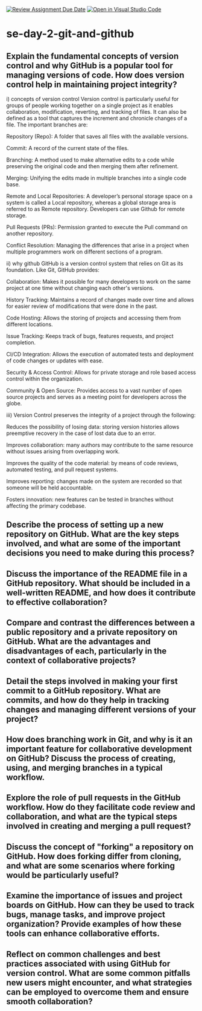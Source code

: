 [![Review Assignment Due Date](https://classroom.github.com/assets/deadline-readme-button-22041afd0340ce965d47ae6ef1cefeee28c7c493a6346c4f15d667ab976d596c.svg)](https://classroom.github.com/a/8wgCKhpZ)
[![Open in Visual Studio Code](https://classroom.github.com/assets/open-in-vscode-2e0aaae1b6195c2367325f4f02e2d04e9abb55f0b24a779b69b11b9e10269abc.svg)](https://classroom.github.com/online_ide?assignment_repo_id=18393066&assignment_repo_type=AssignmentRepo)
# se-day-2-git-and-github
## Explain the fundamental concepts of version control and why GitHub is a popular tool for managing versions of code. How does version control help in maintaining project integrity?
i) concepts of version control
Version control is particularly useful for groups of people working together on a single project as it enables collaboration, modification, reverting, and tracking of files. It can also be defined as a tool that captures the increment and chronicle changes of a file. The important branches are: 

Repository (Repo): A folder that saves all files with the available versions. 

Commit: A record of the current state of the files. 

Branching: A method used to make alternative edits to a code while preserving the original code and then merging them after refinement. 

Merging: Unifying the edits made in multiple branches into a single code base. 

Remote and Local Repositories: A developer’s personal storage space on a system is called a Local repository, whereas a global storage area is referred to as Remote repository. Developers can use Github for remote storage. 

Pull Requests (PRs): Permission granted to execute the Pull command on another repository. 

Conflict Resolution: Managing the differences that arise in a project when multiple programmers work on different sections of a program.

ii) why github
GitHub is a version control system that relies on Git as its foundation. Like Git, GitHub provides: 

Collaboration: Makes it possible for many developers to work on the same project at one time without changing each other's versions.

History Tracking: Maintains a record of changes made over time and allows for easier review of modifications that were done in the past.

Code Hosting: Allows the storing of projects and accessing them from different locations.

Issue Tracking: Keeps track of bugs, features requests, and project completion.

CI/CD Integration: Allows the execution of automated tests and deployment of code changes or updates with ease. 

Security & Access Control: Allows for private storage and role based access control within the organization.

Community & Open Source: Provides access to a vast number of open source projects and serves as a meeting point for developers across the globe.

iii) Version Control preserves the integrity of a project through the following:

Reduces the possibility of losing data: storing version histories allows preemptive recovery in the case of lost data due to an error.

Improves collaboration: many authors may contribute to the same resource without issues arising from overlapping work.

Improves the quality of the code material: by means of code reviews, automated testing, and pull request systems.

Improves reporting: changes made on the system are recorded so that someone will be held accountable.

Fosters innovation: new features can be tested in branches without affecting the primary codebase.


## Describe the process of setting up a new repository on GitHub. What are the key steps involved, and what are some of the important decisions you need to make during this process?

## Discuss the importance of the README file in a GitHub repository. What should be included in a well-written README, and how does it contribute to effective collaboration?

## Compare and contrast the differences between a public repository and a private repository on GitHub. What are the advantages and disadvantages of each, particularly in the context of collaborative projects?

## Detail the steps involved in making your first commit to a GitHub repository. What are commits, and how do they help in tracking changes and managing different versions of your project?

## How does branching work in Git, and why is it an important feature for collaborative development on GitHub? Discuss the process of creating, using, and merging branches in a typical workflow.

## Explore the role of pull requests in the GitHub workflow. How do they facilitate code review and collaboration, and what are the typical steps involved in creating and merging a pull request?

## Discuss the concept of "forking" a repository on GitHub. How does forking differ from cloning, and what are some scenarios where forking would be particularly useful?

## Examine the importance of issues and project boards on GitHub. How can they be used to track bugs, manage tasks, and improve project organization? Provide examples of how these tools can enhance collaborative efforts.

## Reflect on common challenges and best practices associated with using GitHub for version control. What are some common pitfalls new users might encounter, and what strategies can be employed to overcome them and ensure smooth collaboration?

